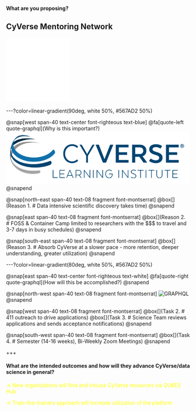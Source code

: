 #### What are you proposing?

## CyVerse Mentoring Network

<img src="/assets/imagery/Learningcenter_white.png" height="175">

---?color=linear-gradient(90deg, white 50%, #567AD2 50%)

@snap[west span-40 text-center font-righteous text-blue]
@fa[quote-left quote-graphql](Why is this important?)
![GRAPHQL](/assets/imagery/cyverse_cmyk.png)
@snapend

@snap[north-east span-40 text-08 fragment font-montserrat]
@box[](Reason 1. # Data intensive scientific discovery takes time)
@snapend

@snap[east span-40 text-08 fragment font-montserrat]
@box[](Reason 2. # FOSS & Container Camp limited to researchers with the $$$ to travel and 3-7 days in busy schedules)
@snapend

@snap[south-east span-40 text-08 fragment font-montserrat]
@box[](Reason 3. # Absorb CyVerse at a slower pace - more retention, deeper understanding, greater utilization)
@snapend

---?color=linear-gradient(80deg, white 50%, #567AD2 50%)

@snap[east span-40 text-center font-righteous text-white]
@fa[quote-right quote-graphql](How will this be accomplished?)
@snapend

@snap[north-west span-40 text-08 fragment font-montserrat]
![GRAPHQL](https://qubeshub.org/app/site/media/images/shared/logos/qubes_logo_tagline.png)
@snapend

@snap[west span-40 text-08 fragment font-montserrat]
@box[](Task 2. # 411 outreach to drive applications)
@box[](Task 3. # Science Team reviews applications and sends acceptance notifications)
@snapend

@snap[south-west span-40 text-08 fragment font-montserrat]
@box[](Task 4. # Semester (14-16 weeks), Bi-Weekly Zoom Meetings)
@snapend

+++

#### What are the intended outcomes and how will they advance CyVerse/data science in general?

<span style="font-size: 100%; color:#FFFF00"> → New organizations will find and (re)use CyVerse resources via QUBES Hub </span> <!-- .element: class="fragment" -->

<span style="font-size: 100%; color:#FFFF00"> → Train-the-trainers approach will increase utilization of the platform </span> <!-- .element: class="fragment" -->
